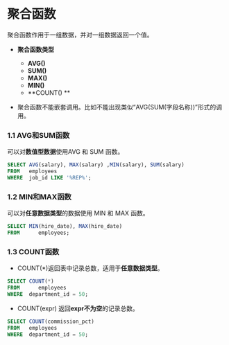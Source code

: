 # 聚合函数
聚合函数作用于一组数据，并对一组数据返回一个值。

- **聚合函数类型**
  - **AVG()** 
  - **SUM()**
  - **MAX()** 
  - **MIN()** 
  - **COUNT() **


- 聚合函数不能嵌套调用。比如不能出现类似“AVG(SUM(字段名称))”形式的调用。

### 1.1 AVG和SUM函数
可以对**数值型数据**使用AVG 和 SUM 函数。

```sql
SELECT AVG(salary), MAX(salary) ,MIN(salary), SUM(salary)
FROM   employees
WHERE  job_id LIKE '%REP%';
```

### 1.2 MIN和MAX函数

可以对**任意数据类型**的数据使用 MIN 和 MAX 函数。

```sql
SELECT MIN(hire_date), MAX(hire_date)
FROM	  employees;
```

### 1.3 COUNT函数

- COUNT(*)返回表中记录总数，适用于**任意数据类型**。


```sql
SELECT COUNT(*)
FROM	  employees
WHERE  department_id = 50;
```

- COUNT(expr) 返回**expr不为空**的记录总数。


```sql
SELECT COUNT(commission_pct)
FROM   employees
WHERE  department_id = 50;
```
